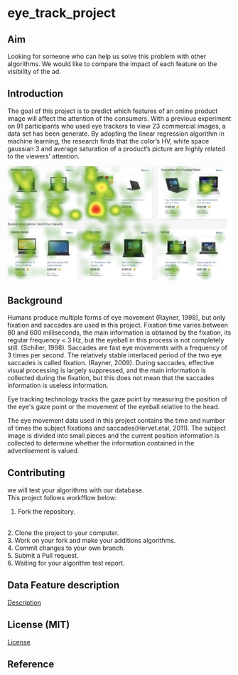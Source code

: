 # eye_track_project

## Aim

Looking for someone who can help us solve this problem with other algorithms.
We would like to compare the impact of each feature on the visibility of the ad.

## Introduction

The goal of this project is to predict which features of an online product image will affect the attention of the consumers. With a previous experiment on 91 participants who used eye trackers to view 23 commercial images, a data set has been generate. By adopting the linear regression algorithm in machine learning, the research finds that the color’s HV, white space gaussian 3 and average saturation of a product’s picture are highly related to the viewers’ attention.


![image](https://github.com/Wiiliam0611/eye_track_project/blob/master/6911540901874_.pic.jpg)

## Background

Humans produce multiple forms of eye movement (Rayner, 1998), but only fixation and saccades are used in this project. Fixation time varies between 80 and 600 milliseconds, the main information is obtained by the fixation, its regular frequency < 3 Hz, but the eyeball in this process is not completely still. (Schiller, 1998). Saccades are fast eye movements with a frequency of 3 times per second. The relatively stable interlaced period of the two eye saccades is called fixation. (Rayner, 2009). During saccades, effective visual processing is largely suppressed, and the main information is collected during the fixation, but this does not mean that the saccades information is useless information.

Eye tracking technology tracks the gaze point by measuring the position of the eye's gaze point or the movement of the eyeball relative to the head. 

The eye movement data used in this project contains the time and number of times the subject fixations and saccades(Hervet.etal, 2011). The subject image is divided into small pieces and the current position information is collected to determine whether the information contained in the advertisement is valued.


## Contributing
we will test your algorithms with our database.
<br>
This project follows workfflow below: 

1. Fork the repository.
<br>
2. Clone the project to your computer.
<br>
3. Work on your fork and make your additions algorithms.
<br>
4. Commit changes to your own branch.
<br>
5. Submit a Pull request.
<br>
6. Waiting for your algorithm test report.


## Data Feature description

[Description](https://github.com/Wiiliam0611/eye_track_project/blob/master/Intro%20of%20Varible.docx)

## License (MIT)
[License](https://github.com/Wiiliam0611/eye_track_project/blob/master/LICENSE)

## Reference



